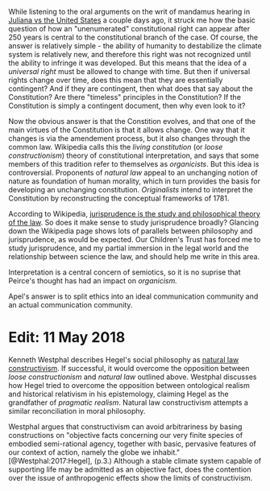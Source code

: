 While listening to the oral arguments on the writ of mandamus hearing in [Juliana vs the United States](http://ourchildrenstrust.org/us/federal-lawsuit/) a couple days ago, it struck me how the basic question of how an "unenumerated" constitutional right can appear after 250 years is central to the constitutional branch of the case.  Of course, the answer is relatively simple - the ability of humanity to destabilize the climate system is relatively new, and therefore this right was not recognized until the ability to infringe it was developed.  But this means that the idea of a *universal right* must be allowed to change with time.  But then if universal rights change over time, does this mean that they are essentially contingent?  And if they are contingent, then what does that say about the Constitution?  Are there "timeless" principles in the Constitution?  If the Constitution is simply a contingent document, then why even look to it?

Now the obvious answer is that the Constition evolves, and that one of the main virtues of the Constitution is that it allows change.  One way that it changes is via the amendement process, but it also changes through the common law.  Wikipedia calls this the *living constitution* (or *loose constructionism*) theory of constitutional interpretation, and says that some members of this tradition refer to themselves as *organicists*.  But this idea is controversial.  Proponents of *natural law* appeal to an unchanging notion of nature as foundation of human morality, which in turn provides the basis for developing an unchanging constitution.  *Originalists* intend to interpret the Constitution by reconstructing the conceptual frameworks of 1781.

According to Wikipedia, [jurisprudence is the study and philosophical theory of the law](https://en.wikipedia.org/wiki/Jurisprudence).  So does it make sense to study jurisprudence broadly?  Glancing down the Wikipedia page shows lots of parallels between philosophy and jurisprudence, as would be expected.  Our Children's Trust has forced me to study jurisprudence, and my partial immersion in the legal world and the relationship between science the law, and should help me write in this area.    

Interpretation is a central concern of semiotics, so it is no suprise that Peirce's thought has had an impact on *organicism.*  

Apel's answer is to split ethics into an ideal communication community and an actual communication community.  

# Edit:  11 May 2018

Kenneth Westphal describes Hegel's social philosophy as [natural law constructivism](https://www.academia.edu/31281504/Hegel_Natural_Law_and_Moral_Constructivism).  If successful, it would overcome the opposition between *loose constructionism* and *natural law* outlined above.  Westphal discusses how Hegel tried to overcome the opposition between ontological realism and historical relativism in his epistemology, claiming Hegel as the grandfather of *pragmatic realism*.  Natural law constructivism attempts a similar reconciliation in moral philosophy.

Westphal argues that constructivism can avoid arbitrariness by basing constructions on "objective facts concerning our very finite species of embodied semi-rational agency, together with basic, pervasive features of our context of action, namely the globe we inhabit." [@Westphal:2017:Hegel], (p.3.)  Although a stable climate system capable of supporting life may be admitted as an objective fact, does the contention over the issue of anthropogenic effects show the limits of constructivism.     

